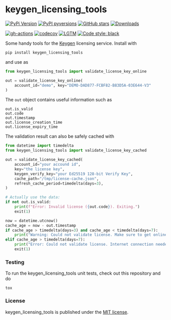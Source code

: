 # keygen_licensing_tools

[![PyPi Version](https://img.shields.io/pypi/v/keygen_licensing_tools.svg?style=flat-square)](https://pypi.org/project/keygen_licensing_tools/)
[![PyPI pyversions](https://img.shields.io/pypi/pyversions/keygen_licensing_tools.svg?style=flat-square)](https://pypi.org/project/keygen_licensing_tools/)
[![GitHub stars](https://img.shields.io/github/stars/nschloe/keygen_licensing_tools.svg?style=flat-square&logo=github&label=Stars&logoColor=white)](https://github.com/nschloe/keygen_licensing_tools)
[![Downloads](https://pepy.tech/badge/keygen_licensing_tools/month?style=flat-square)](https://pepy.tech/project/keygen_licensing_tools)

[![gh-actions](https://img.shields.io/github/workflow/status/nschloe/keygen_licensing_tools/ci?style=flat-square)](https://github.com/nschloe/keygen_licensing_tools/actions?query=workflow%3Aci)
[![codecov](https://img.shields.io/codecov/c/github/nschloe/keygen_licensing_tools.svg?style=flat-square)](https://codecov.io/gh/nschloe/keygen_licensing_tools)
[![LGTM](https://img.shields.io/lgtm/grade/python/github/nschloe/keygen_licensing_tools.svg?style=flat-square)](https://lgtm.com/projects/g/nschloe/keygen_licensing_tools)
[![Code style: black](https://img.shields.io/badge/code%20style-black-000000.svg?style=flat-square)](https://github.com/psf/black)

Some handy tools for the [Keygen](https://keygen.sh/) licensing service. Install with
```
pip install keygen_licensing_tools
```
and use as
```python
from keygen_licensing_tools import validate_license_key_online

out = validate_license_key_online(
    account_id="demo", key="DEMO-DAD877-FCBF82-B83D5A-03E644-V3"
)
```
The `out` object contains useful information such as
```
out.is_valid
out.code
out.timestamp
out.license_creation_time
out.license_expiry_time
```
The validation result can also be safely cached with
```python
from datetime import timedelta
from keygen_licensing_tools import validate_license_key_cached

out = validate_license_key_cached(
    account_id="your accound id",
    key="the license key",
    keygen_verify_key="your Ed25519 128-bit Verify Key",
    cache_path="/tmp/license-cache.json",
    refresh_cache_period=timedelta(days=3),
)

# Actually use the data:
if not out.is_valid:
    print(f"Error: Invalid license ({out.code}). Exiting.")
    exit(1)

now = datetime.utcnow()
cache_age = now - out.timestamp
if cache_age > timedelta(days=3) and cache_age < timedelta(days=7):
    print("Warning: Could not validate license. Make sure to get online soon.")
elif cache_age > timedelta(days=7):
    print("Error: Could not validate license. Internet connection needed. Exiting.")
    exit(1)
```


### Testing
To run the keygen_licensing_tools unit tests, check out this repository and do
```
tox
```

### License
keygen_licensing_tools is published under the [MIT
license](https://en.wikipedia.org/wiki/MIT_License).
